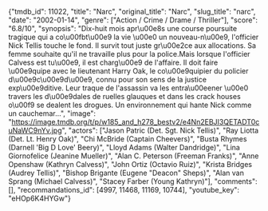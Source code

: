 {"tmdb_id": 11022, "title": "Narc", "original_title": "Narc", "slug_title": "narc", "date": "2002-01-14", "genre": ["Action / Crime / Drame / Thriller"], "score": "6.8/10", "synopsis": "Dix-huit mois apr\u00e8s une course poursuite tragique qui a co\u00fbt\u00e9 la vie \u00e0 un nouveau-n\u00e9, l'officier Nick Tellis touche le fond. Il survit tout juste gr\u00e2ce aux allocations. Sa femme souhaite qu'il ne travaille plus pour la police.Mais lorsque l'officier Calvess est tu\u00e9, il est charg\u00e9 de l'affaire. Il doit faire \u00e9quipe avec le lieutenant Harry Oak, le co\u00e9quipier du policier d\u00e9c\u00e9d\u00e9, connu pour son sens de la justice exp\u00e9ditive. Leur traque de l'assassin va les entra\u00eener \u00e0 travers les d\u00e9dales de ruelles glauques et dans les crack houses o\u00f9 se dealent les drogues. Un environnement qui hante Nick comme un cauchemar...", "image": "https://image.tmdb.org/t/p/w185_and_h278_bestv2/e4Nn2EBJI3QETADT0cuNaWC9nYv.jpg", "actors": ["Jason Patric (Det. Sgt. Nick Tellis)", "Ray Liotta (Det. Lt. Henry Oak)", "Chi McBride (Captain Cheevers)", "Busta Rhymes (Darnell 'Big D Love' Beery)", "Lloyd Adams (Walter Dandridge)", "Lina Giornofelice (Jeanine Mueller)", "Alan C. Peterson (Freeman Franks)", "Anne Openshaw (Kathryn Calvess)", "John Ortiz (Octavio Ruiz)", "Krista Bridges (Audrey Tellis)", "Bishop Brigante (Eugene \"Deacon\" Sheps)", "Alan van Sprang (Michael Calvess)", "Stacey Farber (Young Kathryn)"], "comments": [], "recommandations_id": [4997, 11468, 11169, 10744], "youtube_key": "eHOp6K4HYGw"}